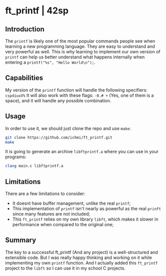 # ft_printf | 42sp

## Introduction
The `printf` is likely one of the most popular commands people see when learning a new programming language. They are easy to understand and very powerful as well.
This is why learning to implement our own version of `printf` can help us better understand what happens internally when entering a `printf("%s", "Hello World\n");`.

## Capabilities
My version of the `printf` function will handle the following specifiers: `cspdiuxX%`
It will also work with these flags: `-0.# +` (Yes, one of them is a space), and it will handle any possible combination.

## Usage
In order to use it, we should just clone the repo and use `make`:
```bash
git clone https://github.com/ichmi/ft_printf.git
make
```
It is going to generate an archive `libftprintf.a` where you can use in your programs:
```bash
clang main.c libftprintf.a
```

## Limitations
There are a few limitations to consider:
- It doesnt have buffer management, unlike the real `printf`;
- This implementation of `printf` isn't nearly as powerful as the real `prinft` since many features are not included;
- This `ft_printf` relies on my own library `libft`, which makes it slower in performance when compared to the original one;

## Summary
The key to a successful ft_printf (And any project) is a well-structured and extensible code. But I was really happy thinking and working on it while implementing my 
own `printf` function. And I actually added this `ft_printf` project to the `libft` so I can use it in my school C projects.
